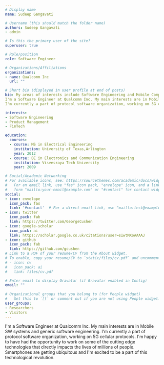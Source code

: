 ```yaml
---
# Display name
name: Sudeep Gangavati

# Username (this should match the folder name)
authors: Sudeep Gangavati
- admin

# Is this the primary user of the site?
superuser: true

# Role/position
role: Software Engineer

# Organizations/Affiliations
organizations:
- name: Qualcomm Inc
  url: ""

# Short bio (displayed in user profile at end of posts)
bio: My areas of interests include Software Engineering and Mobile Computing.
I'm a Software Engineer at Qualcomm Inc. My main interests are in Mobile SW systems and generic software engineering. 
I'm currently a part of protocol software organization, working on 5G cellular protocols. 

interests:
- Software Engineering
- Product Management
- FinTech

education:
  courses:
  - course: MS in Electrical Engineering
    institution: University of Texas,Arlington
    year: 2012
  - course: BE in Electronics and Communication Engineering
    institution: Visvesraya Tech University
    year: 2009

# Social/Academic Networking
# For available icons, see: https://sourcethemes.com/academic/docs/widgets/#icons
#   For an email link, use "fas" icon pack, "envelope" icon, and a link in the
#   form "mailto:your-email@example.com" or "#contact" for contact widget.
social:
- icon: envelope
  icon_pack: fas
  link: '#contact'  # For a direct email link, use "mailto:test@example.org".
- icon: twitter
  icon_pack: fab
  link: https://twitter.com/GeorgeCushen
- icon: google-scholar
  icon_pack: ai
  link: https://scholar.google.co.uk/citations?user=sIwtMXoAAAAJ
- icon: github
  icon_pack: fab
  link: https://github.com/gcushen
# Link to a PDF of your resume/CV from the About widget.
# To enable, copy your resume/CV to `static/files/cv.pdf` and uncomment the lines below.  
# - icon: cv
#   icon_pack: ai
#   link: files/cv.pdf

# Enter email to display Gravatar (if Gravatar enabled in Config)
email: ""
  
# Organizational groups that you belong to (for People widget)
#   Set this to `[]` or comment out if you are not using People widget.  
user_groups:
- Researchers
- Visitors
---
```


I'm a Software Engineer at Qualcomm Inc. My main interests are in Mobile SW systems and generic software engineering. 
I'm currently a part of protocol software organization, working on 5G cellular protocols. 
I'm happy to have had the opportunity to work on some of the cutting edge technologies that directly impacts the lives of millions of people. Smartphones are getting ubiquitous and I'm excited to be a part of this technological revolution. 
